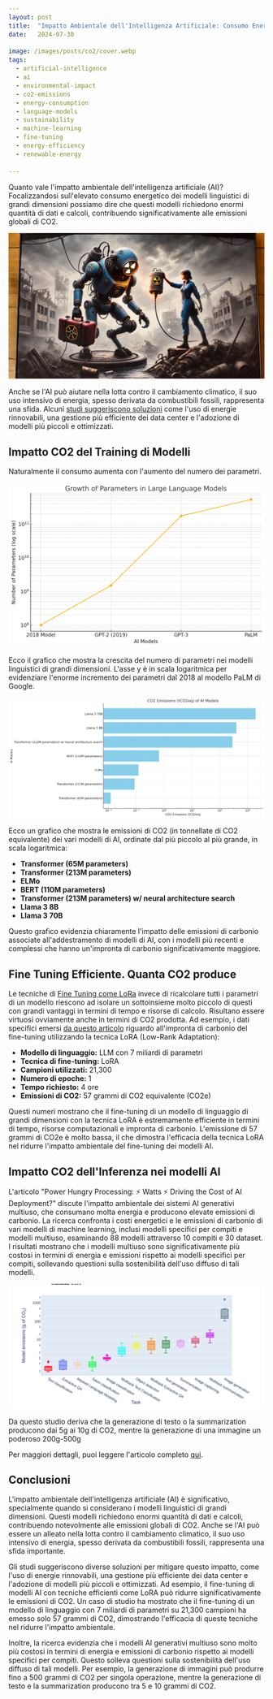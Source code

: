 ```yaml
---
layout: post
title:  "Impatto Ambientale dell'Intelligenza Artificiale: Consumo Energetico e Emissioni di CO2 nei Modelli AI"
date:   2024-07-30

image: /images/posts/co2/cover.webp
tags: 
  - artificial-intelligence
  - ai
  - environmental-impact
  - co2-emissions
  - energy-consumption
  - language-models
  - sustainability
  - machine-learning
  - fine-tuning
  - energy-efficiency
  - renewable-energy

---
```


Quanto vale l'impatto ambientale  dell'intelligenza artificiale (AI)? Focalizzandosi sull'elevato consumo energetico dei modelli linguistici di grandi dimensioni possiamo dire che questi modelli richiedono enormi quantità di dati e calcoli, contribuendo significativamente alle emissioni globali di CO2. 

![cover](/images/posts/co2/cover.webp)


Anche se l'AI può aiutare nella lotta contro il cambiamento climatico, il suo uso intensivo di energia, spesso derivata da combustibili fossili, rappresenta una sfida. Alcuni [studi suggeriscono soluzioni](https://news.climate.columbia.edu/2023/06/09/ais-growing-carbon-footprint/) come l'uso di energie rinnovabili, una gestione più efficiente dei data center e l'adozione di modelli più piccoli e ottimizzati.


## Impatto CO2 del Training di Modelli

Naturalmente il consumo aumenta con l'aumento del numero dei parametri.

![crescita del numero di parametri nei modelli linguistici](/images/posts/co2/1.png)

Ecco il grafico che mostra la crescita del numero di parametri nei modelli linguistici di grandi dimensioni. L'asse y è in scala logaritmica per evidenziare l'enorme incremento dei parametri dal 2018 al modello PaLM di Google.


![emissioni di CO2 dei vari modelli di AI](/images/posts/co2/2.png)

Ecco un grafico che mostra le emissioni di CO2 (in tonnellate di CO2 equivalente) dei vari modelli di AI, ordinate dal più piccolo al più grande, in scala logaritmica:

- **Transformer (65M parameters)**
- **Transformer (213M parameters)**
- **ELMo**
- **BERT (110M parameters)**
- **Transformer (213M parameters) w/ neural architecture search**
- **Llama 3 8B**
- **Llama 3 70B**

Questo grafico evidenzia chiaramente l'impatto delle emissioni di carbonio associate all'addestramento di modelli di AI, con i modelli più recenti e complessi che hanno un'impronta di carbonio significativamente maggiore.

## Fine Tuning Efficiente. Quanta CO2 produce

Le tecniche di [Fine Tuning come LoRa](/2024/06/20/prompt-tuning.html) invece di ricalcolare tutti i parametri di un modello riescono ad isolare un sottoinsieme molto piccolo di questi con grandi vantaggi in termini di tempo e risorse di calcolo. Risultano essere virtuosi ovviamente anche in termini di CO2 prodotta. Ad esempio, i dati specifici emersi [da questo articolo](https://towardsdatascience.com/carbon-footprint-of-llm-fine-tuning-a-case-study-7703afc716a9) riguardo all'impronta di carbonio del fine-tuning utilizzando la tecnica LoRA (Low-Rank Adaptation):

- **Modello di linguaggio:** LLM con 7 miliardi di parametri
- **Tecnica di fine-tuning:** LoRA
- **Campioni utilizzati:** 21,300
- **Numero di epoche:** 1
- **Tempo richiesto:** 4 ore
- **Emissioni di CO2:** 57 grammi di CO2 equivalente (CO2e)

Questi numeri mostrano che il fine-tuning di un modello di linguaggio di grandi dimensioni con la tecnica LoRA è estremamente efficiente in termini di tempo, risorse computazionali e impronta di carbonio. L'emissione di 57 grammi di CO2e è molto bassa, il che dimostra l'efficacia della tecnica LoRA nel ridurre l'impatto ambientale del fine-tuning dei modelli AI.


## Impatto CO2 dell'Inferenza nei modelli AI

L'articolo "Power Hungry Processing: ⚡ Watts ⚡ Driving the Cost of AI Deployment?" discute l'impatto ambientale dei sistemi AI generativi multiuso, che consumano molta energia e producono elevate emissioni di carbonio. La ricerca confronta i costi energetici e le emissioni di carbonio di vari modelli di machine learning, inclusi modelli specifici per compiti e modelli multiuso, esaminando 88 modelli attraverso 10 compiti e 30 dataset. I risultati mostrano che i modelli multiuso sono significativamente più costosi in termini di energia e emissioni rispetto ai modelli specifici per compiti, sollevando questioni sulla sostenibilità dell'uso diffuso di tali modelli.

![](/images/posts/co2/3.png)

Da questo studio deriva che la generazione di testo o la summarization producono dai 5g ai 10g di CO2, mentre la generazione di una immagine un poderoso 200g-500g

Per maggiori dettagli, puoi leggere l'articolo completo [qui](https://arxiv.org/pdf/2311.16863).




## Conclusioni

L'impatto ambientale dell'intelligenza artificiale (AI) è significativo, specialmente quando si considerano i modelli linguistici di grandi dimensioni. Questi modelli richiedono enormi quantità di dati e calcoli, contribuendo notevolmente alle emissioni globali di CO2. Anche se l'AI può essere un alleato nella lotta contro il cambiamento climatico, il suo uso intensivo di energia, spesso derivata da combustibili fossili, rappresenta una sfida importante.

Gli studi suggeriscono diverse soluzioni per mitigare questo impatto, come l'uso di energie rinnovabili, una gestione più efficiente dei data center e l'adozione di modelli più piccoli e ottimizzati. Ad esempio, il fine-tuning di modelli AI con tecniche efficienti come LoRA può ridurre significativamente le emissioni di CO2. Un caso di studio ha mostrato che il fine-tuning di un modello di linguaggio con 7 miliardi di parametri su 21,300 campioni ha emesso solo 57 grammi di CO2, dimostrando l'efficacia di queste tecniche nel ridurre l'impatto ambientale.

Inoltre, la ricerca evidenzia che i modelli AI generativi multiuso sono molto più costosi in termini di energia e emissioni di carbonio rispetto ai modelli specifici per compiti. Questo solleva questioni sulla sostenibilità dell'uso diffuso di tali modelli. Per esempio, la generazione di immagini può produrre fino a 500 grammi di CO2 per singola operazione, mentre la generazione di testo e la summarization producono tra 5 e 10 grammi di CO2.

